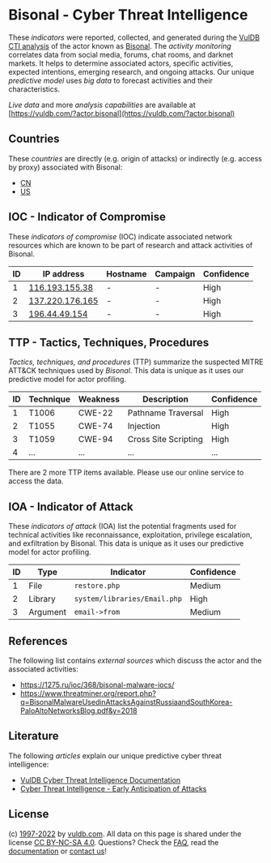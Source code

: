 # Bisonal - Cyber Threat Intelligence

These _indicators_ were reported, collected, and generated during the [VulDB CTI analysis](https://vuldb.com/?kb.cti) of the actor known as [Bisonal](https://vuldb.com/?actor.bisonal). The _activity monitoring_ correlates data from social media, forums, chat rooms, and darknet markets. It helps to determine associated actors, specific activities, expected intentions, emerging research, and ongoing attacks. Our unique _predictive model_ uses _big data_ to forecast activities and their characteristics.

_Live data_ and more _analysis capabilities_ are available at [https://vuldb.com/?actor.bisonal](https://vuldb.com/?actor.bisonal)

## Countries

These _countries_ are directly (e.g. origin of attacks) or indirectly (e.g. access by proxy) associated with Bisonal:

* [CN](https://vuldb.com/?country.cn)
* [US](https://vuldb.com/?country.us)

## IOC - Indicator of Compromise

These _indicators of compromise_ (IOC) indicate associated network resources which are known to be part of research and attack activities of Bisonal.

ID | IP address | Hostname | Campaign | Confidence
-- | ---------- | -------- | -------- | ----------
1 | [116.193.155.38](https://vuldb.com/?ip.116.193.155.38) | - | - | High
2 | [137.220.176.165](https://vuldb.com/?ip.137.220.176.165) | - | - | High
3 | [196.44.49.154](https://vuldb.com/?ip.196.44.49.154) | - | - | High

## TTP - Tactics, Techniques, Procedures

_Tactics, techniques, and procedures_ (TTP) summarize the suspected MITRE ATT&CK techniques used by _Bisonal_. This data is unique as it uses our predictive model for actor profiling.

ID | Technique | Weakness | Description | Confidence
-- | --------- | -------- | ----------- | ----------
1 | T1006 | CWE-22 | Pathname Traversal | High
2 | T1055 | CWE-74 | Injection | High
3 | T1059 | CWE-94 | Cross Site Scripting | High
4 | ... | ... | ... | ...

There are 2 more TTP items available. Please use our online service to access the data.

## IOA - Indicator of Attack

These _indicators of attack_ (IOA) list the potential fragments used for technical activities like reconnaissance, exploitation, privilege escalation, and exfiltration by Bisonal. This data is unique as it uses our predictive model for actor profiling.

ID | Type | Indicator | Confidence
-- | ---- | --------- | ----------
1 | File | `restore.php` | Medium
2 | Library | `system/libraries/Email.php` | High
3 | Argument | `email->from` | Medium

## References

The following list contains _external sources_ which discuss the actor and the associated activities:

* https://1275.ru/ioc/368/bisonal-malware-iocs/
* https://www.threatminer.org/report.php?q=BisonalMalwareUsedinAttacksAgainstRussiaandSouthKorea-PaloAltoNetworksBlog.pdf&y=2018

## Literature

The following _articles_ explain our unique predictive cyber threat intelligence:

* [VulDB Cyber Threat Intelligence Documentation](https://vuldb.com/?kb.cti)
* [Cyber Threat Intelligence - Early Anticipation of Attacks](https://www.scip.ch/en/?labs.20201022)

## License

(c) [1997-2022](https://vuldb.com/?kb.changelog) by [vuldb.com](https://vuldb.com/?kb.about). All data on this page is shared under the license [CC BY-NC-SA 4.0](https://creativecommons.org/licenses/by-nc-sa/4.0/). Questions? Check the [FAQ](https://vuldb.com/?kb.faq), read the [documentation](https://vuldb.com/?kb) or [contact us](https://vuldb.com/?contact)!
